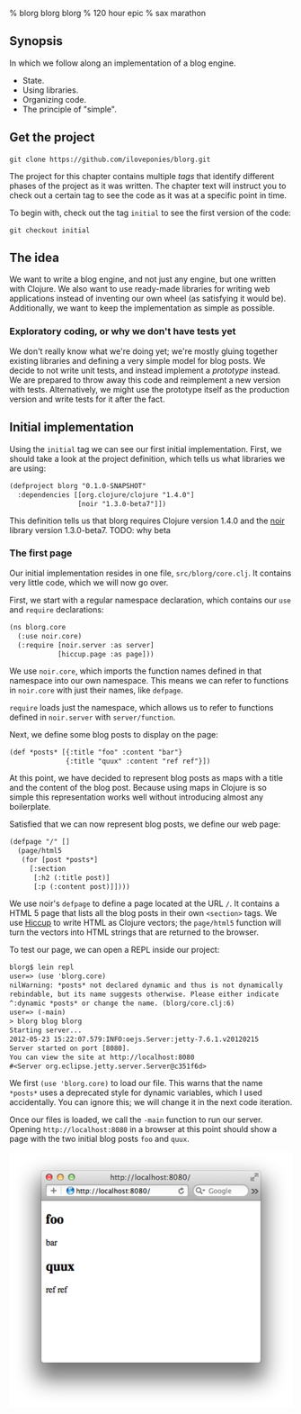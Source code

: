 % blorg blorg blorg
% 120 hour epic
% sax marathon

## Synopsis

In which we follow along an implementation of a blog engine.

- State.
- Using libraries.
- Organizing code.
- The principle of "simple".

## Get the project

~~~
git clone https://github.com/iloveponies/blorg.git
~~~

The project for this chapter contains multiple *tags* that identify different
phases of the project as it was written. The chapter text will instruct you to
check out a certain tag to see the code as it was at a specific point in time.

To begin with, check out the tag `initial` to see the first version of the
code:

~~~
git checkout initial
~~~

## The idea

We want to write a blog engine, and not just any engine, but one written with
Clojure. We also want to use ready-made libraries for writing web applications
instead of inventing our own wheel (as satisfying it would be). Additionally,
we want to keep the implementation as simple as possible.

### Exploratory coding, or why we don't have tests yet

We don't really know what we're doing yet; we're mostly gluing together
existing libraries and defining a very simple model for blog posts. We decide
to not write unit tests, and instead implement a *prototype* instead. We are
prepared to throw away this code and reimplement a new version with tests.
Alternatively, we might use the prototype itself as the production version and
write tests for it after the fact.

## Initial implementation

Using the `initial` tag we can see our first initial implementation. First,
we should take a look at the project definition, which tells us what libraries
we are using:

~~~ {.clojure}
(defproject blorg "0.1.0-SNAPSHOT"
  :dependencies [[org.clojure/clojure "1.4.0"]
                 [noir "1.3.0-beta7"]])
~~~

This definition tells us that blorg requires Clojure version 1.4.0 and the
[noir] library version 1.3.0-beta7. TODO: why beta

### The first page

Our initial implementation resides in one file, `src/blorg/core.clj`. It
contains very little code, which we will now go over.

First, we start with a regular namespace declaration, which contains our `use`
and `require` declarations:

~~~ {.clojure}
(ns blorg.core
  (:use noir.core)
  (:require [noir.server :as server]
            [hiccup.page :as page]))
~~~

We use `noir.core`, which imports the function names defined in that namespace
into our own namespace. This means we can refer to functions in `noir.core`
with just their names, like `defpage`.

`require` loads just the namespace, which allows us to refer to functions
defined in `noir.server` with `server/function`.

Next, we define some blog posts to display on the page:

~~~ {.clojure}
(def *posts* [{:title "foo" :content "bar"}
              {:title "quux" :content "ref ref"}])
~~~

At this point, we have decided to represent blog posts as maps with
a title and the content of the blog post. Because using maps in
Clojure is so simple this representation works well without
introducing almost any boilerplate.

Satisfied that we can now represent blog posts, we define our web
page:

~~~ {.clojure}
(defpage "/" []
  (page/html5
   (for [post *posts*]
     [:section
      [:h2 (:title post)]
      [:p (:content post)]])))
~~~

We use noir's `defpage` to define a page located at the URL `/`. It
contains a HTML 5 page that lists all the blog posts in their own
`<section>` tags. We use [Hiccup][hiccup] to write HTML as Clojure
vectors; the `page/html5` function will turn the vectors into HTML
strings that are returned to the browser.

To test our page, we can open a REPL inside our project:

~~~ {.clojure}
blorg$ lein repl
user=> (use 'blorg.core)
nilWarning: *posts* not declared dynamic and thus is not dynamically
rebindable, but its name suggests otherwise. Please either indicate
^:dynamic *posts* or change the name. (blorg/core.clj:6)
user=> (-main)
> blorg blog blorg
Starting server...
2012-05-23 15:22:07.579:INFO:oejs.Server:jetty-7.6.1.v20120215
Server started on port [8080].
You can view the site at http://localhost:8080
#<Server org.eclipse.jetty.server.Server@c351f6d>
~~~

We first `(use 'blorg.core)` to load our file. This warns that the
name `*posts*` uses a deprecated style for dynamic variables, which I
used accidentally. You can ignore this; we will change it in the next
code iteration.

Once our files is loaded, we call the `-main` function to run our
server. Opening `http://localhost:8080` in a browser at this point
should show a page with the two initial blog posts `foo` and `quux`.

<a href="img/blorg-initial.png">

![First version of the blog.](img/blorg-initial.png)

</a>


[noir]: http://webnoir.org
[hiccup]: https://github.com/weavejester/hiccup
